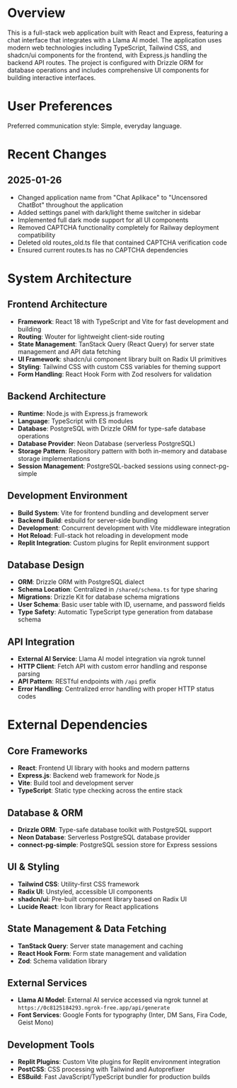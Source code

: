 # Overview

This is a full-stack web application built with React and Express, featuring a chat interface that integrates with a Llama AI model. The application uses modern web technologies including TypeScript, Tailwind CSS, and shadcn/ui components for the frontend, with Express.js handling the backend API routes. The project is configured with Drizzle ORM for database operations and includes comprehensive UI components for building interactive interfaces.

# User Preferences

Preferred communication style: Simple, everyday language.

# Recent Changes

## 2025-01-26
- Changed application name from "Chat Aplikace" to "Uncensored ChatBot" throughout the application
- Added settings panel with dark/light theme switcher in sidebar
- Implemented full dark mode support for all UI components
- Removed CAPTCHA functionality completely for Railway deployment compatibility
- Deleted old routes_old.ts file that contained CAPTCHA verification code
- Ensured current routes.ts has no CAPTCHA dependencies

# System Architecture

## Frontend Architecture
- **Framework**: React 18 with TypeScript and Vite for fast development and building
- **Routing**: Wouter for lightweight client-side routing
- **State Management**: TanStack Query (React Query) for server state management and API data fetching
- **UI Framework**: shadcn/ui component library built on Radix UI primitives
- **Styling**: Tailwind CSS with custom CSS variables for theming support
- **Form Handling**: React Hook Form with Zod resolvers for validation

## Backend Architecture
- **Runtime**: Node.js with Express.js framework
- **Language**: TypeScript with ES modules
- **Database**: PostgreSQL with Drizzle ORM for type-safe database operations
- **Database Provider**: Neon Database (serverless PostgreSQL)
- **Storage Pattern**: Repository pattern with both in-memory and database storage implementations
- **Session Management**: PostgreSQL-backed sessions using connect-pg-simple

## Development Environment
- **Build System**: Vite for frontend bundling and development server
- **Backend Build**: esbuild for server-side bundling
- **Development**: Concurrent development with Vite middleware integration
- **Hot Reload**: Full-stack hot reloading in development mode
- **Replit Integration**: Custom plugins for Replit environment support

## Database Design
- **ORM**: Drizzle ORM with PostgreSQL dialect
- **Schema Location**: Centralized in `/shared/schema.ts` for type sharing
- **Migrations**: Drizzle Kit for database schema migrations
- **User Schema**: Basic user table with ID, username, and password fields
- **Type Safety**: Automatic TypeScript type generation from database schema

## API Integration
- **External AI Service**: Llama AI model integration via ngrok tunnel
- **HTTP Client**: Fetch API with custom error handling and response parsing
- **API Pattern**: RESTful endpoints with `/api` prefix
- **Error Handling**: Centralized error handling with proper HTTP status codes

# External Dependencies

## Core Frameworks
- **React**: Frontend UI library with hooks and modern patterns
- **Express.js**: Backend web framework for Node.js
- **Vite**: Build tool and development server
- **TypeScript**: Static type checking across the entire stack

## Database & ORM
- **Drizzle ORM**: Type-safe database toolkit with PostgreSQL support
- **Neon Database**: Serverless PostgreSQL database provider
- **connect-pg-simple**: PostgreSQL session store for Express sessions

## UI & Styling
- **Tailwind CSS**: Utility-first CSS framework
- **Radix UI**: Unstyled, accessible UI components
- **shadcn/ui**: Pre-built component library based on Radix UI
- **Lucide React**: Icon library for React applications

## State Management & Data Fetching
- **TanStack Query**: Server state management and caching
- **React Hook Form**: Form state management and validation
- **Zod**: Schema validation library

## External Services
- **Llama AI Model**: External AI service accessed via ngrok tunnel at `https://0c8125184293.ngrok-free.app/api/generate`
- **Font Services**: Google Fonts for typography (Inter, DM Sans, Fira Code, Geist Mono)

## Development Tools
- **Replit Plugins**: Custom Vite plugins for Replit environment integration
- **PostCSS**: CSS processing with Tailwind and Autoprefixer
- **ESBuild**: Fast JavaScript/TypeScript bundler for production builds
